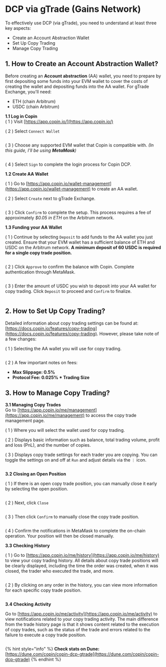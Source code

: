 # DCP via gTrade (Gains Network)

To effectively use DCP (via gTrade), you need to understand at least three key aspects:

* Create an Account Abstraction Wallet
* Set Up Copy Trading
* Manage Copy Trading

## 1. How to Create an Account Abstraction Wallet?

Before creating an **Account abstraction** (AA) wallet, you need to prepare by first depositing some funds into your EVM wallet to cover the costs of creating the wallet and depositing funds into the AA wallet. For gTrade Exchange, you'll need:

* ETH (chain Arbitrum)
* USDC (chain Arbitrum)

**1.1 Log in Copin**\
( 1 ) Visit [https://app.copin.io/](https://app.copin.io/)

( 2 ) Select `Connect Wallet`

<figure><img src="../../.gitbook/assets/image (7).png" alt=""><figcaption></figcaption></figure>

( 3 ) Choose any supported EVM wallet that Copin is compatible with. _(In this guide, I'll be using **MetaMask**)_

<figure><img src="../../.gitbook/assets/image (1) (1) (1).png" alt=""><figcaption></figcaption></figure>

( 4 ) Select `Sign` to complete the login process for Copin DCP.

**1.2 Create AA Wallet**

( 1 ) Go to [https://app.copin.io/wallet-management](https://app.copin.io/wallet-management) to create an AA wallet.

( 2 ) Select `Create` next to gTrade Exchange.

<figure><img src="../../.gitbook/assets/image (2) (1) (1).png" alt=""><figcaption></figcaption></figure>

( 3 ) Click `Confirm` to complete the setup. This process requires a fee of approximately _$0.05 in ETH_ on the Arbitrum network.

**1.3 Funding your AA Wallet**

( 1 ) Continue by selecting `Deposit` to add funds to the AA wallet you just created. Ensure that your EVM wallet has a sufficient balance of ETH and USDC on the Arbitrum network. **A minimum deposit of 60 USDC is required for a single copy trade position.**

<figure><img src="../../.gitbook/assets/image (3) (1).png" alt=""><figcaption></figcaption></figure>

( 2 ) Click `Approve` to confirm the balance with Copin. Complete authentication through MetaMask.

<figure><img src="../../.gitbook/assets/image (4) (1).png" alt=""><figcaption></figcaption></figure>

( 3 ) Enter the amount of USDC you wish to deposit into your AA wallet for copy trading. Click `Deposit` to proceed and `Confirm` to finalize.

<figure><img src="../../.gitbook/assets/image (5) (1).png" alt=""><figcaption></figcaption></figure>

## 2. How to Set Up Copy Trading?

Detailed information about copy trading settings can be found at: [https://docs.copin.io/features/copy-trading](https://docs.copin.io/features/copy-trading). However, please take note of a few changes:

( 1 ) Selecting the AA wallet you will use for copy trading.

<figure><img src="../../.gitbook/assets/image (6) (1).png" alt=""><figcaption></figcaption></figure>

( 2 ) A few important notes on fees:

* **Max Slippage: 0.5%**
* **Protocol Fee: 0.025% \* Trading Size**

## 3. How to Manage Copy Trading?

**3.1 Managing Copy Trades**\
Go to [https://app.copin.io/me/management](https://app.copin.io/me/management) to access the copy trade management page.

( 1 ) Where you will select the wallet used for copy trading.

( 2 ) Displays basic information such as balance, total trading volume, profit and loss (PnL), and the number of copies.

( 3 ) Displays copy trade settings for each trader you are copying. You can toggle the settings on and off at `Run` and adjust details via the `⋮` icon.

<figure><img src="../../.gitbook/assets/image (7) (1).png" alt=""><figcaption></figcaption></figure>

**3.2 Closing an Open Position**

( 1 ) If there is an open copy trade position, you can manually close it early by selecting the open position.

<figure><img src="../../.gitbook/assets/image (8).png" alt=""><figcaption></figcaption></figure>

( 2 ) Next, click `Close`

<figure><img src="../../.gitbook/assets/image (9).png" alt=""><figcaption></figcaption></figure>

( 3 ) Then click `Confirm` to manually close the copy trade position.

<figure><img src="../../.gitbook/assets/image (10).png" alt=""><figcaption></figcaption></figure>

( 4 ) Confirm the notifications in MetaMask to complete the on-chain operation. Your position will then be closed manually.

**3.3 Checking History**

( 1 ) Go to [https://app.copin.io/me/history](https://app.copin.io/me/history) to view your copy trading history. All details about copy trade positions will be clearly displayed, including the time the order was created, when it was closed, the trader who executed the trade, and more.

<figure><img src="../../.gitbook/assets/image (11).png" alt=""><figcaption></figcaption></figure>

( 2 ) By clicking on any order in the history, you can view more information for each specific copy trade position.

<figure><img src="../../.gitbook/assets/image (12).png" alt=""><figcaption></figcaption></figure>

**3.4 Checking Activity**

Go to [https://app.copin.io/me/activity](https://app.copin.io/me/activity) to view notifications related to your copy trading activity. The main difference from the trade history page is that it shows content related to the execution of copy trades, such as the status of the trade and errors related to the failure to execute a copy trade position.

<figure><img src="../../.gitbook/assets/image (13).png" alt=""><figcaption></figcaption></figure>

{% hint style="info" %}
**Check stats on Dune:** [https://dune.com/copin/copin-dcp-gtrade](https://dune.com/copin/copin-dcp-gtrade)
{% endhint %}
